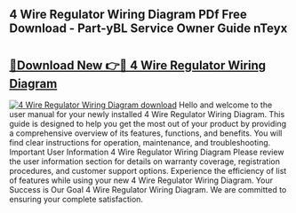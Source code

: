 ## 4 Wire Regulator Wiring Diagram PDf Free Download - Part-yBL Service Owner Guide nTeyx

# <h2><a href="http://dfrv6j.blite.top/?on=4+Wire+Regulator+Wiring+Diagram">🔗Download New 👉🔴 4 Wire Regulator Wiring Diagram</a></h2>

[![4 Wire Regulator Wiring Diagram download](https://i.imgur.com/lujVjoI.png)](http://dfrv6j.blite.top/?on=4+Wire+Regulator+Wiring+Diagram)
Hello and welcome to the user manual for your newly installed 4 Wire Regulator Wiring Diagram. This guide is designed to help you get the most out of your product by providing a comprehensive overview of its features, functions, and benefits. You will find clear instructions for operation, maintenance, and troubleshooting. Important User Information 4 Wire Regulator Wiring Diagram Please review the user information section for details on warranty coverage, registration procedures, and customer support options. Experience the efficiency of list of features while using your new 4 Wire Regulator Wiring Diagram. Your Success is Our Goal 4 Wire Regulator Wiring Diagram. We are committed to ensuring your complete satisfaction.
